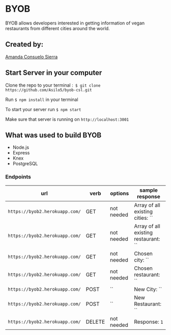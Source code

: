 # BYOB

BYOB allows developers interested in getting information of vegan restaurants from different cities around the world.

## Created by:
[Amanda Consuelo Sierra](https://github.com/Asilo5)

## Start Server in your computer

Clone the repo to your terminal :``` $ git clone https://github.com/Asilo5/byob-csl.git```

Run ``` $ npm install ``` in your terminal

To start your server run ``` $ npm start ```

Make sure that server is running on ``` http://localhost:3001 ```

## What was used to build BYOB

  - Node.js
  - Express
  - Knex
  - PostgreSQL
  
### Endpoints

| url | verb | options | sample response |
| ----|------|---------|---------------- |
| `https://byob2.herokuapp.com/` | GET | not needed | Array of all existing cities: `` |
| `https://byob2.herokuapp.com/` | GET | not needed | Array of all existing restaurant: `` |
| `https://byob2.herokuapp.com/` | GET | not needed | Chosen city: `` |
| `https://byob2.herokuapp.com/` | GET | not needed | Chosen restaurant: `` |
| `https://byob2.herokuapp.com/` | POST | `` | New City: `` |
| `https://byob2.herokuapp.com/` | POST | `` | New Restaurant: `` |
| `https://byob2.herokuapp.com/` | DELETE | not needed | Response: `1` |
